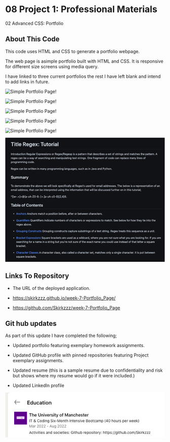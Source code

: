 # 08 Project 1: Professional Materials

02 Advanced CSS: Portfolio

## About This Code

This code uses HTML and CSS to generate a portfolio webpage.

The web page is asimple portfolio built with HTML and CSS. It is responsive for different size screens using media query.

I have linked to three current portfolios the rest I have left blank and intend to add links in future.

![Simple Portfolio Page!](/assets/img//assets/img/Portfolio1PortfolioWebsite.png)

![Simple Portfolio Page!](/assets/img//assets/img/Portfolio2RealWorldNews.png)

![Simple Portfolio Page!](/assets/img//assets/img/portfoli3HighScores.png)

![Simple Portfolio Page!](/assets/img//assets/img/4WorkDayScheduler.png)

![Simple Portfolio Page!](/assets/img//assets/img/5WeatherMap.png)

![Simple Portfolio Page!](/assets/img/6RegexPortfolio.png)

## Links To Repository

- The URL of the deployed application.

- https://skirkzzz.github.io/week-7-Portfolio_Page/
- https://github.com/Skirkzzz/week-7-Portfolio_Page

## Git hub updates

As part of this update I have completed the following;

- Updated portfolio featuring exemplary homework assignments.

- Updated GitHub profile with pinned repositories featuring Project exemplary assignments.

- Updated resume (this is a sample resume due to confidentiality and risk but shows where my resume would go if it were included.)

- Updated LinkedIn profile

![Simple Portfolio Page!](/assets/img/RepositoryinLinkedin.png)
